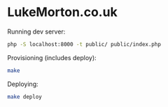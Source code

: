 # LukeMorton.co.uk

Running dev server:

``` sh
php -S localhost:8000 -t public/ public/index.php
```

Provisioning (includes deploy):

``` sh
make
```

Deploying:

``` sh
make deploy
```
